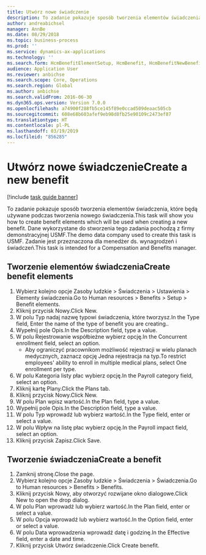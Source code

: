 ```yaml
---
title: Utwórz nowe świadczenie
description: To zadanie pokazuje sposób tworzenia elementów świadczenia, które będą używane podczas tworzenia nowego świadczenia.
author: andreabichsel
manager: AnnBe
ms.date: 08/29/2018
ms.topic: business-process
ms.prod: ''
ms.service: dynamics-ax-applications
ms.technology: ''
ms.search.form: HcmBenefitElementSetup, HcmBenefit, HcmBenefitNewBenefit, HcmBenefitPlanLookup
audience: Application User
ms.reviewer: anbichse
ms.search.scope: Core, Operations
ms.search.region: Global
ms.author: anbichse
ms.search.validFrom: 2016-06-30
ms.dyn365.ops.version: Version 7.0.0
ms.openlocfilehash: a74900f288fb5ce145f89e0ccad509deaac505cb
ms.sourcegitcommit: 608e68b603afef9eb98d8fb25e90109c2473ef87
ms.translationtype: HT
ms.contentlocale: pl-PL
ms.lasthandoff: 03/19/2019
ms.locfileid: "856285"
---
```

# <a name="create-a-new-benefit"></a><span data-ttu-id="b2c70-103">Utwórz nowe świadczenie</span><span class="sxs-lookup"><span data-stu-id="b2c70-103">Create a new benefit</span></span>

[!include [task guide banner](../../includes/task-guide-banner.md)]

<span data-ttu-id="b2c70-104">To zadanie pokazuje sposób tworzenia elementów świadczenia, które będą używane podczas tworzenia nowego świadczenia.</span><span class="sxs-lookup"><span data-stu-id="b2c70-104">This task will show you how to create benefit elements which will be used when creating a new benefit.</span></span> <span data-ttu-id="b2c70-105">Dane wykorzystane do stworzenia tego zadania pochodzą z firmy demonstracyjnej USMF.</span><span class="sxs-lookup"><span data-stu-id="b2c70-105">The demo data company used to create this task is USMF.</span></span> <span data-ttu-id="b2c70-106">Zadanie jest przeznaczona dla menedżer ds. wynagrodzeń i świadczeń.</span><span class="sxs-lookup"><span data-stu-id="b2c70-106">This task is intended for a Compensation and Benefits manager.</span></span>


## <a name="create-benefit-elements"></a><span data-ttu-id="b2c70-107">Tworzenie elementów świadczenia</span><span class="sxs-lookup"><span data-stu-id="b2c70-107">Create benefit elements</span></span>
1. <span data-ttu-id="b2c70-108">Wybierz kolejno opcje Zasoby ludzkie > Świadczenia > Ustawienia > Elementy świadczenia.</span><span class="sxs-lookup"><span data-stu-id="b2c70-108">Go to Human resources > Benefits > Setup > Benefit elements.</span></span>
2. <span data-ttu-id="b2c70-109">Kliknij przycisk Nowy.</span><span class="sxs-lookup"><span data-stu-id="b2c70-109">Click New.</span></span>
3. <span data-ttu-id="b2c70-110">W polu Typ nadaj nazwę typowi świadczenia, które tworzysz.</span><span class="sxs-lookup"><span data-stu-id="b2c70-110">In the Type field, Enter the name of the type of benefit you are creating..</span></span>
4. <span data-ttu-id="b2c70-111">Wypełnij pole Opis.</span><span class="sxs-lookup"><span data-stu-id="b2c70-111">In the Description field, type a value.</span></span>
5. <span data-ttu-id="b2c70-112">W polu Rejestrowanie współbieżne wybierz opcję.</span><span class="sxs-lookup"><span data-stu-id="b2c70-112">In the Concurrent enrollment field, select an option.</span></span>
    * <span data-ttu-id="b2c70-113">Aby ograniczyć pracownikom możliwość rejestracji w wielu planach medycznych, zaznacz opcję Jedna rejestracja na typ.</span><span class="sxs-lookup"><span data-stu-id="b2c70-113">To restrict employees' ability to enroll in multiple medical plans, select One enrollment per type.</span></span>  
6. <span data-ttu-id="b2c70-114">W polu Kategoria listy płac wybierz opcję.</span><span class="sxs-lookup"><span data-stu-id="b2c70-114">In the Payroll category field, select an option.</span></span>
7. <span data-ttu-id="b2c70-115">Kliknij kartę Plany.</span><span class="sxs-lookup"><span data-stu-id="b2c70-115">Click the Plans tab.</span></span>
8. <span data-ttu-id="b2c70-116">Kliknij przycisk Nowy.</span><span class="sxs-lookup"><span data-stu-id="b2c70-116">Click New.</span></span>
9. <span data-ttu-id="b2c70-117">W polu Plan wpisz wartość.</span><span class="sxs-lookup"><span data-stu-id="b2c70-117">In the Plan field, type a value.</span></span>
10. <span data-ttu-id="b2c70-118">Wypełnij pole Opis.</span><span class="sxs-lookup"><span data-stu-id="b2c70-118">In the Description field, type a value.</span></span>
11. <span data-ttu-id="b2c70-119">W polu Typ wprowadź lub wybierz wartość.</span><span class="sxs-lookup"><span data-stu-id="b2c70-119">In the Type field, enter or select a value.</span></span>
12. <span data-ttu-id="b2c70-120">W polu Wpływ na listę płac wybierz opcję.</span><span class="sxs-lookup"><span data-stu-id="b2c70-120">In the Payroll impact field, select an option.</span></span>
13. <span data-ttu-id="b2c70-121">Kliknij przycisk Zapisz.</span><span class="sxs-lookup"><span data-stu-id="b2c70-121">Click Save.</span></span>

## <a name="create-a-benefit"></a><span data-ttu-id="b2c70-122">Tworzenie świadczenia</span><span class="sxs-lookup"><span data-stu-id="b2c70-122">Create a benefit</span></span>
1. <span data-ttu-id="b2c70-123">Zamknij stronę.</span><span class="sxs-lookup"><span data-stu-id="b2c70-123">Close the page.</span></span>
2. <span data-ttu-id="b2c70-124">Wybierz kolejno opcje Zasoby ludzkie > Świadczenia > Świadczenia.</span><span class="sxs-lookup"><span data-stu-id="b2c70-124">Go to Human resources > Benefits > Benefits.</span></span>
3. <span data-ttu-id="b2c70-125">Kliknij przycisk Nowy, aby otworzyć rozwijane okno dialogowe.</span><span class="sxs-lookup"><span data-stu-id="b2c70-125">Click New to open the drop dialog.</span></span>
4. <span data-ttu-id="b2c70-126">W polu Plan wprowadź lub wybierz wartość.</span><span class="sxs-lookup"><span data-stu-id="b2c70-126">In the Plan field, enter or select a value.</span></span>
5. <span data-ttu-id="b2c70-127">W polu Opcja wprowadź lub wybierz wartość.</span><span class="sxs-lookup"><span data-stu-id="b2c70-127">In the Option field, enter or select a value.</span></span>
6. <span data-ttu-id="b2c70-128">W polu Data wprowadzenia wprowadź datę i godzinę.</span><span class="sxs-lookup"><span data-stu-id="b2c70-128">In the Effective field, enter a date and time.</span></span>
7. <span data-ttu-id="b2c70-129">Kliknij przycisk Utwórz świadczenie.</span><span class="sxs-lookup"><span data-stu-id="b2c70-129">Click Create benefit.</span></span>

